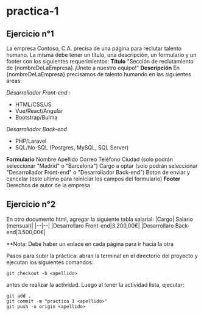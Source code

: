 # practica-1
## Ejercicio n°1
La empresa Contoso, C.A. precisa de una página para reclutar talento humano. La misma debe tener un título, una descripción, un formulario y un footer con los siguientes requerimientos:
**Título**
"Sección de reclutamiento de {nombreDeLaEmpresa}.¡Únete a nuestro equipo!"
**Descripción**
En {nombreDeLaEmpresa} precisamos de talento humando en las siguientes áreas:

*Desarrollador Front-end* :
 - HTML/CSS/JS
 - Vue/React/Angular
 - Bootstrap/Bulma

*Desarrollador Back-end*
 - PHP/Laravel
 - SQL/No-SQL (Postgres, MySQL, SQL Server)
 
**Formulario**
Nombre
Apellido
Correo
Teléfono
Ciudad (solo podrán seleccionar "Madrid" o "Barcelona")
Cargo a optar (solo podrán seleccionar "Desarrollador Front-end" o "Desarrollador Back-end") 
Boton de enviar y cancelar (este ultimo para reiniciar los campos del formulario)
**Footer**
Derechos de autor de la empresa
## Ejercicio n°2
En otro documento html, agregar la siguiente tabla salarial:
|Cargo| Salario (mensual)|
|--|--|
|Desarrollaro Front-end|3.200,00€|
|Desarrollaro Back-end|3.500,00€|

**Nota: Debe haber un enlace en cada página para ir hacia la otra

Pasos para subir la práctica:
abran la terminal en el directorio del proyecto y ejecutan los siguientes comandos:

    git checkout -b <apellido>
antes de realizar la actividad. Luego al tener la actividad lista, ejecutar: 

    git add .
    git commit -m "practica 1 <apellido>"
    git push -u origin <apellido>
